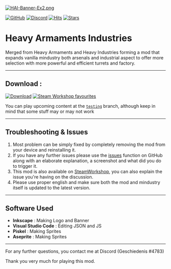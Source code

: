 [![HAI-Banner-Ex2.png](https://i.postimg.cc/K8Bhqb5x/HAI-Banner-Ex2.png)](https://postimg.cc/nXFWr65P)

[![GitHub](https://img.shields.io/github/license/Eschatologue/Heavy-Armaments-Industries?color=success&label=License&logo=github&style=flat-square)](https://github.com/Eschatologue/Heavy-Armaments-Industries/blob/master/LICENSE)
[![Discord](https://img.shields.io/discord/704355237246402721.svg?color=7289da&label=de_server&logo=discord&style=flat-square)](https://discord.gg/RCCVQFW)
[![Hits](https://hits.seeyoufarm.com/api/count/incr/badge.svg?url=https%3A%2F%2Fgithub.com%2FEschatologue%2FHeavy-Armaments-Industries&count_bg=%2379C83D&title_bg=%23555555&icon=codeforces.svg&icon_color=%23E7E7E7&title=visitors&edge_flat=true)](https://hits.seeyoufarm.com)
[![Stars](https://img.shields.io/github/stars/Eschatologue/Heavy-Armaments-Industries?label=Star%20this%20Mod%21&style=social)](https://github.com/Eschatologue/Heavy-Armaments-Industries/blob/master)


# Heavy Armaments Industries
Merged from Heavy Armaments and Heavy Industries forming a mod that expands vanilla mindustry both arsenals and industrial aspect to offer more selection with more powerful and efficient turrets and factory.


--- 

## Download :
[![Download](https://img.shields.io/github/v/release/Eschatologue/Heavy-Armaments-Industries?color=blue&include_prereleases&label=Latest%20version&logo=github&logoColor=white&style=for-the-badge)](https://github.com/Eschatologue/Heavy-Armaments/releases)
[![Steam Workshop favourites](https://img.shields.io/endpoint.svg?url=https%3A%2F%2Fshieldsio-steam-workshop.jross.me%2F2089324405%2Fsubscriptions-text&style=for-the-badge)](https://steamcommunity.com/sharedfiles/filedetails/?id=2089324405)

You can play upcoming content at the [`testing`](https://github.com/Eschatologue/Heavy-Armaments-Industries/tree/testing) branch, although keep in mind that some stuff may or may not work

---

## Troubleshooting & Issues
1. Most problem can be simply fixed by completely removing the mod from your device and reinstalling it.
2. If you have any further issues please use the [issues](https://github.com/Eschatologue/Heavy-Armaments-Industries/issues) function on GitHub along with an elaborate explanation, a screenshot and what did you do to trigger it.
3. This mod is also available on [SteamWorkshop](https://steamcommunity.com/sharedfiles/filedetails/?id=2089324405), you can also explain the issue you're having on the discussion.
4. Please use proper english and make sure both the mod and mindustry itself is updated to the latest version.

---

## Software Used
- **Inkscape** : Making Logo and Banner
- **Visual Studio Code** : Editing JSON and JS
- **Piskel** : Making Sprites
- **Aseprite** : Making Sprites

---
For any further questions, you contact me at Discord (Geschiedenis #4783)

Thank you very much for playing this mod.


